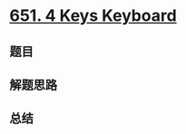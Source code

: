 # [651. 4 Keys Keyboard](https://leetcode.com/problems/4-keys-keyboard/)

## 题目


## 解题思路


## 总结


